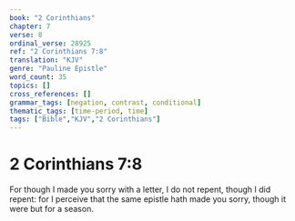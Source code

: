 ```yaml
---
book: "2 Corinthians"
chapter: 7
verse: 8
ordinal_verse: 28925
ref: "2 Corinthians 7:8"
translation: "KJV"
genre: "Pauline Epistle"
word_count: 35
topics: []
cross_references: []
grammar_tags: [negation, contrast, conditional]
thematic_tags: [time-period, time]
tags: ["Bible","KJV","2 Corinthians"]
---
```


# 2 Corinthians 7:8

For though I made you sorry with a letter, I do not repent, though I did repent: for I perceive that the same epistle hath made you sorry, though it were but for a season.
